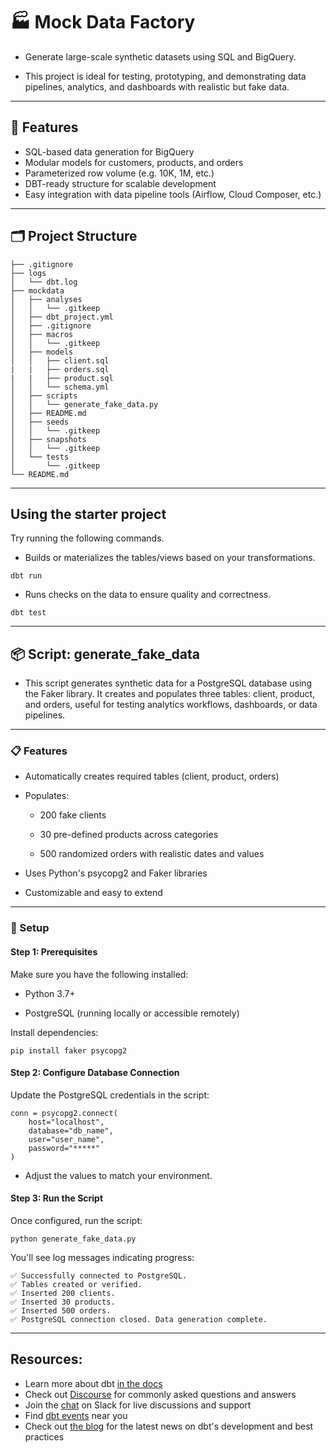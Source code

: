 # 🏭 Mock Data Factory

- Generate large-scale synthetic datasets using SQL and BigQuery.  

- This project is ideal for testing, prototyping, and demonstrating data pipelines, analytics, and dashboards with realistic but fake data.

---

## 📌 Features

- SQL-based data generation for BigQuery
- Modular models for customers, products, and orders
- Parameterized row volume (e.g. 10K, 1M, etc.)
- DBT-ready structure for scalable development
- Easy integration with data pipeline tools (Airflow, Cloud Composer, etc.)

---

## 🗂️ Project Structure

```
├── .gitignore
├── logs
│   └── dbt.log
├── mockdata
│   ├── analyses
│   │   └── .gitkeep
│   ├── dbt_project.yml
│   ├── .gitignore
│   ├── macros
│   │   └── .gitkeep
│   ├── models
│   │   ├── client.sql
|   |   ├── orders.sql
|   |   ├── product.sql
│   │   └── schema.yml
│   ├── scripts
│   │   └── generate_fake_data.py
│   ├── README.md
│   ├── seeds
│   │   └── .gitkeep
│   ├── snapshots
│   │   └── .gitkeep
│   └── tests
│       └── .gitkeep
└── README.md
```

---

## Using the starter project

Try running the following commands.

- Builds or materializes the tables/views based on your transformations.

```
dbt run
```

- Runs checks on the data to ensure quality and correctness.

```
dbt test
```

---

## 📦 Script: generate_fake_data

- This script generates synthetic data for a PostgreSQL database using the Faker library. It creates and populates three tables: client, product, and orders, useful for testing analytics workflows, dashboards, or data pipelines.

---

### 📋 Features

- Automatically creates required tables (client, product, orders)

- Populates:

    - 200 fake clients

    - 30 pre-defined products across categories

    - 500 randomized orders with realistic dates and values

- Uses Python's psycopg2 and Faker libraries

- Customizable and easy to extend

---

### 🚀 Setup

#### Step 1: Prerequisites

Make sure you have the following installed:

- Python 3.7+

- PostgreSQL (running locally or accessible remotely)

Install dependencies:

```
pip install faker psycopg2
```

#### Step 2: Configure Database Connection

Update the PostgreSQL credentials in the script:

```
conn = psycopg2.connect(
    host="localhost",
    database="db_name",
    user="user_name",
    password="*****"
)
```

- Adjust the values to match your environment.

#### Step 3: Run the Script

Once configured, run the script:

```
python generate_fake_data.py
```

You'll see log messages indicating progress:

```
✅ Successfully connected to PostgreSQL.
✅ Tables created or verified.
✅ Inserted 200 clients.
✅ Inserted 30 products.
✅ Inserted 500 orders.
✅ PostgreSQL connection closed. Data generation complete.
```
---

## Resources:
- Learn more about dbt [in the docs](https://docs.getdbt.com/docs/introduction)
- Check out [Discourse](https://discourse.getdbt.com/) for commonly asked questions and answers
- Join the [chat](https://community.getdbt.com/) on Slack for live discussions and support
- Find [dbt events](https://events.getdbt.com) near you
- Check out [the blog](https://blog.getdbt.com/) for the latest news on dbt's development and best practices
